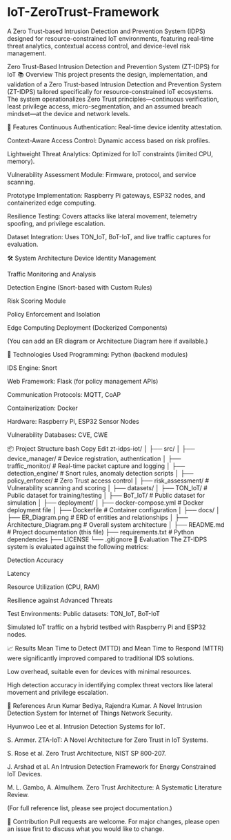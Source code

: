 # IoT-ZeroTrust-Framework
A Zero Trust-based Intrusion Detection and Prevention System (IDPS) designed for resource-constrained IoT environments, featuring real-time threat analytics, contextual access control, and device-level risk management.

Zero Trust-Based Intrusion Detection and Prevention System (ZT-IDPS) for IoT
📚 Overview
This project presents the design, implementation, and validation of a Zero Trust-based Intrusion Detection and Prevention System (ZT-IDPS) tailored specifically for resource-constrained IoT ecosystems.
The system operationalizes Zero Trust principles—continuous verification, least privilege access, micro-segmentation, and an assumed breach mindset—at the device and network levels.

🚀 Features
Continuous Authentication: Real-time device identity attestation.

Context-Aware Access Control: Dynamic access based on risk profiles.

Lightweight Threat Analytics: Optimized for IoT constraints (limited CPU, memory).

Vulnerability Assessment Module: Firmware, protocol, and service scanning.

Prototype Implementation: Raspberry Pi gateways, ESP32 nodes, and containerized edge computing.

Resilience Testing: Covers attacks like lateral movement, telemetry spoofing, and privilege escalation.

Dataset Integration: Uses TON_IoT, BoT-IoT, and live traffic captures for evaluation.

🛠️ System Architecture
Device Identity Management

Traffic Monitoring and Analysis

Detection Engine (Snort-based with Custom Rules)

Risk Scoring Module

Policy Enforcement and Isolation

Edge Computing Deployment (Dockerized Components)

(You can add an ER diagram or Architecture Diagram here if available.)

🧩 Technologies Used
Programming: Python (backend modules)

IDS Engine: Snort

Web Framework: Flask (for policy management APIs)

Communication Protocols: MQTT, CoAP

Containerization: Docker

Hardware: Raspberry Pi, ESP32 Sensor Nodes

Vulnerability Databases: CVE, CWE

📦 Project Structure
bash
Copy
Edit
zt-idps-iot/
│
├── src/
│   ├── device_manager/          # Device registration, authentication
│   ├── traffic_monitor/          # Real-time packet capture and logging
│   ├── detection_engine/         # Snort rules, anomaly detection scripts
│   ├── policy_enforcer/          # Zero Trust access control
│   ├── risk_assessment/          # Vulnerability scanning and scoring
│
├── datasets/
│   ├── TON_IoT/                  # Public dataset for training/testing
│   ├── BoT_IoT/                  # Public dataset for simulation
│
├── deployment/
│   ├── docker-compose.yml        # Docker deployment file
│   ├── Dockerfile                # Container configuration
│
├── docs/
│   ├── ER_Diagram.png            # ERD of entities and relationships
│   ├── Architecture_Diagram.png  # Overall system architecture
│
├── README.md                     # Project documentation (this file)
├── requirements.txt              # Python dependencies
├── LICENSE
└── .gitignore
🧪 Evaluation
The ZT-IDPS system is evaluated against the following metrics:

Detection Accuracy

Latency

Resource Utilization (CPU, RAM)

Resilience against Advanced Threats

Test Environments:
Public datasets: TON_IoT, BoT-IoT

Simulated IoT traffic on a hybrid testbed with Raspberry Pi and ESP32 nodes.

📈 Results
Mean Time to Detect (MTTD) and Mean Time to Respond (MTTR) were significantly improved compared to traditional IDS solutions.

Low overhead, suitable even for devices with minimal resources.

High detection accuracy in identifying complex threat vectors like lateral movement and privilege escalation.

📜 References
Arun Kumar Bediya, Rajendra Kumar. A Novel Intrusion Detection System for Internet of Things Network Security.

Hyunwoo Lee et al. Intrusion Detection Systems for IoT.

S. Ammer. ZTA-IoT: A Novel Architecture for Zero Trust in IoT Systems.

S. Rose et al. Zero Trust Architecture, NIST SP 800-207.

J. Arshad et al. An Intrusion Detection Framework for Energy Constrained IoT Devices.

M. L. Gambo, A. Almulhem. Zero Trust Architecture: A Systematic Literature Review.

(For full reference list, please see project documentation.)

🤝 Contribution
Pull requests are welcome. For major changes, please open an issue first to discuss what you would like to change.

